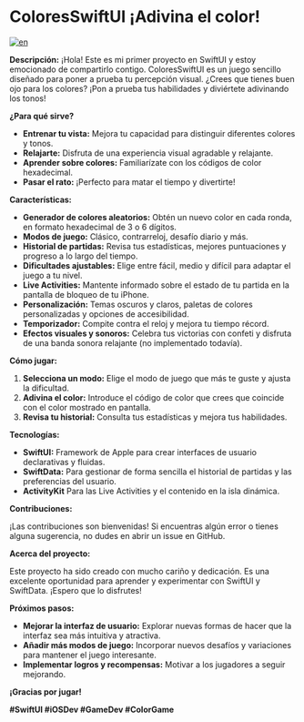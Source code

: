 # ColoresSwiftUI  ¡Adivina el color! 
[![en](https://img.shields.io/badge/English_README-yellow)](https://github.com/SantiOch/ColoresSwiftUI/blob/main/README.md)

**Descripción:**
¡Hola! Este es mi primer proyecto en SwiftUI  y estoy emocionado de compartirlo contigo. ColoresSwiftUI es un juego sencillo diseñado para poner a prueba tu percepción visual. ¿Crees que tienes buen ojo para los colores? ¡Pon a prueba tus habilidades y diviértete adivinando los tonos!

**¿Para qué sirve?**
* **Entrenar tu vista:** Mejora tu capacidad para distinguir diferentes colores y tonos.
* **Relajarte:** Disfruta de una experiencia visual agradable y relajante.
* **Aprender sobre colores:** Familiarízate con los códigos de color hexadecimal.
* **Pasar el rato:** ¡Perfecto para matar el tiempo y divertirte!

**Características:**

* **Generador de colores aleatorios:** Obtén un nuevo color en cada ronda, en formato hexadecimal de 3 o 6 dígitos.
* **Modos de juego:** Clásico, contrarreloj, desafío diario y más.
* **Historial de partidas:** Revisa tus estadísticas, mejores puntuaciones y progreso a lo largo del tiempo.
* **Dificultades ajustables:** Elige entre fácil, medio y difícil para adaptar el juego a tu nivel.
* **Live Activities:** Mantente informado sobre el estado de tu partida en la pantalla de bloqueo de tu iPhone.
* **Personalización:** Temas oscuros y claros, paletas de colores personalizadas y opciones de accesibilidad.
* **Temporizador:** Compite contra el reloj y mejora tu tiempo récord.
* **Efectos visuales y sonoros:** Celebra tus victorias con confeti  y disfruta de una banda sonora relajante (no implementado todavía).

**Cómo jugar:**

1. **Selecciona un modo:** Elige el modo de juego que más te guste y ajusta la dificultad.
2. **Adivina el color:** Introduce el código de color que crees que coincide con el color mostrado en pantalla.
3. **Revisa tu historial:** Consulta tus estadísticas y mejora tus habilidades.

**Tecnologías:**

* **SwiftUI:** Framework de Apple para crear interfaces de usuario declarativas y fluidas.
* **SwiftData:** Para gestionar de forma sencilla el historial de partidas y las preferencias del usuario.
* **ActivityKit** Para las Live Activities y el contenido en la isla dinámica.


**Contribuciones:**

¡Las contribuciones son bienvenidas! Si encuentras algún error o tienes alguna sugerencia, no dudes en abrir un issue en GitHub.

**Acerca del proyecto:**

Este proyecto ha sido creado con mucho cariño y dedicación. Es una excelente oportunidad para aprender y experimentar con SwiftUI y SwiftData. ¡Espero que lo disfrutes!

**Próximos pasos:**

* **Mejorar la interfaz de usuario:** Explorar nuevas formas de hacer que la interfaz sea más intuitiva y atractiva.
* **Añadir más modos de juego:** Incorporar nuevos desafíos y variaciones para mantener el juego interesante.
* **Implementar logros y recompensas:** Motivar a los jugadores a seguir mejorando.

**¡Gracias por jugar!**

**#SwiftUI #iOSDev #GameDev #ColorGame**
